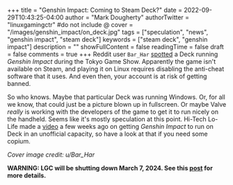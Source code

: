 +++
title = "Genshin Impact: Coming to Steam Deck?"
date = 2022-09-29T10:43:25-04:00
author = "Mark Dougherty"
authorTwitter = "linuxgamingctr" #do not include @
cover = "/images/genshin_impact/on_deck.jpg"
tags = ["speculation", "news", "genshin impact", "steam deck"]
keywords = ["steam deck", "genshin impact"]
description = ""
showFullContent = false
readingTime = false
draft = false
comments = true
+++
Reddit user `Bar_Har` [spotted](https://www.reddit.com/r/SteamDeck/comments/xjbopy/spotted_genshin_impact_as_one_of_the_games_valve/) a Deck running *Genshin Impact* during the Tokyo Game Show. Apparently the game isn't available on Steam, and playing it on Linux requires disabling the anti-cheat software that it uses. And even then, your account is at risk of getting banned.

So who knows. Maybe that particular Deck was running Windows. Or, for all we know, that could just be a picture blown up in fullscreen.  Or maybe Valve *really* is working with the developers of the game to get it to run nicely on the handheld. Seems like it's mostly speculation at this point. Hi-Tech Lo-Life made a [video](https://www.youtube.com/watch?v=STlBZ3nosFM) a few weeks ago on getting *Genshin Impact* to run on Deck in an unofficial capacity, so have a look at that if you need some copium.

*Cover image credit: u/Bar_Har*

**WARNING: LGC will be shutting down March 7, 2024. See this [post](https://linuxgamingcentral.com/posts/the-end-of-lgc/) for more details.**
